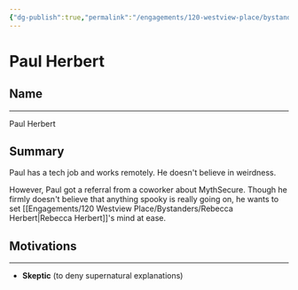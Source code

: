 ```yaml
---
{"dg-publish":true,"permalink":"/engagements/120-westview-place/bystanders/paul-herbert/","created":"2024-08-21T17:32:04.000-04:00","updated":"2025-01-08T22:40:37.641-05:00"}
---
```


# Paul Herbert

## Name
----
Paul Herbert
## Summary
Paul has a tech job and works remotely. He doesn't believe in weirdness.

However, Paul got a referral from a coworker about MythSecure. Though he firmly doesn't believe that anything spooky is really going on, he wants to set [[Engagements/120 Westview Place/Bystanders/Rebecca Herbert\|Rebecca Herbert]]'s mind at ease. 


## Motivations
---
- **Skeptic** (to deny supernatural explanations)